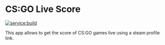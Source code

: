 # CS:GO Live Score
[![service:build](https://github.com/ax333l/cs-livescore/actions/workflows/service-build.yaml/badge.svg)](https://github.com/ax333l/cs-livescore/actions/workflows/service-build.yaml)

This app allows to get the score of CS:GO games live using a steam profile link.

